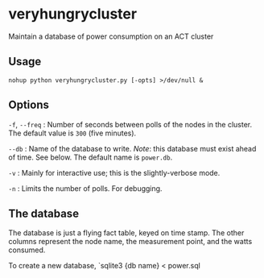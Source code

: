 # veryhungrycluster
Maintain a database of power consumption on an ACT cluster

## Usage

`nohup python veryhungrycluster.py [-opts] >/dev/null &`

## Options

`-f`, `--freq` : Number of seconds between polls of the nodes in the cluster.
The default value is `300` (five minutes).

`--db` : Name of the database to write. *Note*: this database must exist ahead of time. See below.
The default name is `power.db`.

`-v` : Mainly for interactive use; this is the slightly-verbose mode.

`-n` : Limits the number of polls. For debugging.

## The database

The database is just a flying fact table, keyed on time stamp. The other 
columns represent the node name, the measurement point, and the watts consumed.

To create a new database, `sqlite3 {db name} < power.sql


